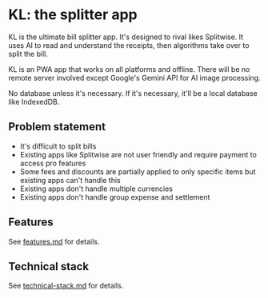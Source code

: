 # KL: the splitter app

KL is the ultimate bill splitter app. It's designed to rival likes Splitwise. It uses AI to read and understand the receipts, then algorithms take over to split the bill.

KL is an PWA app that works on all platforms and offline. There will be no remote server involved except Google's Gemini API for AI image processing.

No database unless it's necessary. If it's necessary, it'll be a local database like IndexedDB.

## Problem statement

- It's difficult to split bills
- Existing apps like Splitwise are not user friendly and require payment to access pro features
- Some fees and discounts are partially applied to only specific items but existing apps can't handle this
- Existing apps don't handle multiple currencies
- Existing apps don't handle group expense and settlement

## Features

See [features.md](features.md) for details.

## Technical stack

See [technical-stack.md](technical-stack.md) for details.
